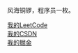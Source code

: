 风海铜锣，程序员一枚。

[我的LeetCode](https://leetcode-cn.com/u/roof-u/) <br/>
[我的CSDN](https://blog.csdn.net/madaxin?spm=1001.2101.3001.5343)<br/>
[我的掘金](https://juejin.cn/user/3570823441943944)
